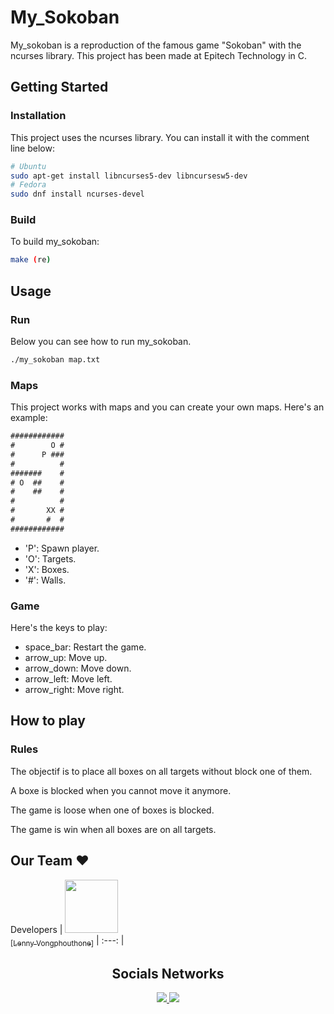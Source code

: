 # My_Sokoban

My_sokoban is a reproduction of the famous game "Sokoban" with the ncurses library. This project has been made at Epitech Technology in C.

## Getting Started

### Installation

This project uses the ncurses library. You can install it with the comment line below:
```bash
# Ubuntu
sudo apt-get install libncurses5-dev libncursesw5-dev
# Fedora
sudo dnf install ncurses-devel
```

### Build

To build my_sokoban:
```bash
make (re)
```

## Usage

### Run
Below you can see how to run my_sokoban.
```bash
./my_sokoban map.txt
```

### Maps
This project works with maps and you can create your own maps.
Here's an example:
```txt
############
#        O #
#      P ###
#          #
#######    #
# O  ##    #
#    ##    #
#          #
#       XX #
#       #  #
############
```
- 'P': Spawn player.
- 'O': Targets.
- 'X': Boxes.
- '#': Walls.

### Game

Here's the keys to play:
  - space_bar: Restart the game.
  - arrow_up: Move up.
  - arrow_down: Move down.
  - arrow_left: Move left.
  - arrow_right: Move right.

## How to play

### Rules

The objectif is to place all boxes on all targets without block one of them.

A boxe is blocked when you cannot move it anymore.

The game is loose when one of boxes is blocked.

The game is win when all boxes are on all targets.

## Our Team :heart:

Developers
| [<img src="https://github.com/lennyvong.png?size=85" width=85><br><sub>[Lenny Vongphouthone]</sub>](https://github.com/lennyvong)
| :---: |

<h2 align=center>
Socials Networks
</h2>

<p align='center'>
    <a href="https://www.linkedin.com/in/lenny-vongphouthone/">
        <img src="https://img.shields.io/badge/LinkedIn-0077B5?style=for-the-badge&logo=linkedin&logoColor=white">
    </a>
    <a href="https://www.instagram.com/lennyvong/">
        <img src="https://img.shields.io/badge/Instagram-E4405F?style=for-the-badge&logo=instagram&logoColor=white">
    </a>
</p>
